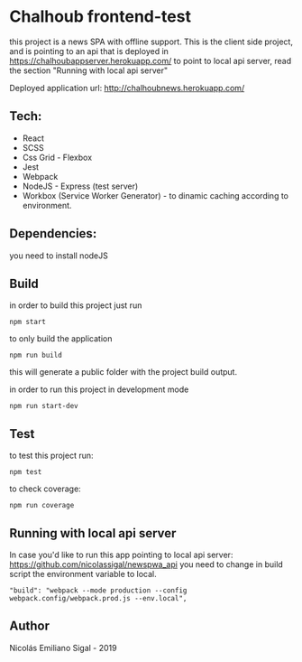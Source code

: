 # Chalhoub frontend-test
this project is a news SPA with offline support.
This is the client side project, and is pointing to an api that is deployed in https://chalhoubappserver.herokuapp.com/
to point to local api server, read the section  "Running with local api server"

Deployed application url: http://chalhoubnews.herokuapp.com/

## Tech: 

* React
* SCSS
* Css Grid - Flexbox
* Jest
* Webpack
* NodeJS - Express (test server)
* Workbox (Service Worker Generator) - to dinamic caching according to environment.

## Dependencies: 
you need to install nodeJS

## Build

 in order to build this project just run

```
npm start
```

 to only build the application

```
npm run build
```
this will generate a public folder with the project build output.



in order to run this project in development mode

```
npm run start-dev
```

## Test

to test this project run:

```
npm test
```

to check coverage:

```
npm run coverage
```

## Running with local api server

In case you'd like to run this app pointing to local api server: https://github.com/nicolassigal/newspwa_api
you need to change in build script the environment variable to local.

```
"build": "webpack --mode production --config webpack.config/webpack.prod.js --env.local",
```

## Author

Nicolás Emiliano Sigal - 2019